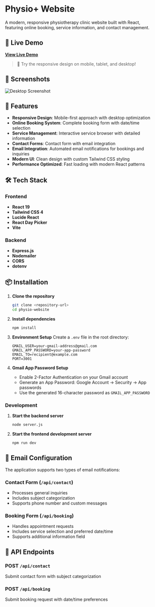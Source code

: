 # Physio+ Website

A modern, responsive physiotherapy clinic website built with React, featuring online booking, service information, and contact management.

## 🌟 Live Demo

**[View Live Demo](https://your-demo-link.vercel.app](https://physioplus-website.vercel.app/)](https://physioplus-website.vercel.app/))**

> 📱 Try the responsive design on mobile, tablet, and desktop!

## 📸 Screenshots

![Desktop Screenshot](https://res.cloudinary.com/douen1dwv/image/upload/v1758460591/default/179shots_so_vso3zu.png)

## 🚀 Features

- **Responsive Design**: Mobile-first approach with desktop optimization
- **Online Booking System**: Complete booking form with date/time selection
- **Service Management**: Interactive service browser with detailed information
- **Contact Forms**: Contact form with email integration
- **Email Integration**: Automated email notifications for bookings and inquiries
- **Modern UI**: Clean design with custom Tailwind CSS styling
- **Performance Optimized**: Fast loading with modern React patterns

## 🛠️ Tech Stack

### Frontend
- **React 19**
- **Tailwind CSS 4** 
- **Lucide React** 
- **React Day Picker**
- **Vite**

### Backend
- **Express.js**
- **Nodemailer**
- **CORS**
- **dotenv**

## 📦 Installation

1. **Clone the repository**
   ```bash
   git clone <repository-url>
   cd physio-website
   ```

2. **Install dependencies**
   ```bash
   npm install
   ```

3. **Environment Setup**
   Create a `.env` file in the root directory:
   ```env
   GMAIL_USER=your-gmail-address@gmail.com
   GMAIL_APP_PASSWORD=your-app-password
   EMAIL_TO=recipient@example.com
   PORT=3001
   ```

4. **Gmail App Password Setup**
   - Enable 2-Factor Authentication on your Gmail account
   - Generate an App Password: Google Account → Security → App passwords
   - Use the generated 16-character password as `GMAIL_APP_PASSWORD`

### Development

1. **Start the backend server**
   ```bash
   node server.js
   ```

2. **Start the frontend development server**
   ```bash
   npm run dev
   ```

## 📧 Email Configuration

The application supports two types of email notifications:

### Contact Form (`/api/contact`)
- Processes general inquiries
- Includes subject categorization
- Supports phone number and custom messages

### Booking Form (`/api/booking`)
- Handles appointment requests
- Includes service selection and preferred date/time
- Supports additional information field


## 🚦 API Endpoints

### POST `/api/contact`
Submit contact form with subject categorization

### POST `/api/booking`
Submit booking request with date/time preferences

